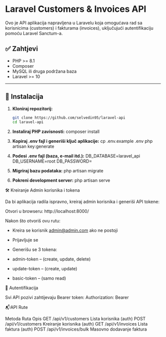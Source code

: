 # Laravel Customers & Invoices API

Ovo je API aplikacija napravljena u Laravelu koja omogućava rad sa korisnicima (customers) i fakturama (invoices), uključujući autentifikaciju pomoću Laravel Sanctum-a.

## ✅ Zahtjevi

-   PHP >= 8.1
-   Composer
-   MySQL ili druga podržana baza
-   Laravel >= 10

---

## 🚀 Instalacija

1. **Kloniraj repozitorij:**

    ```bash
    git clone https://github.com/selvedin95/laravel-api
    cd laravel-api

    ```

2. **Instaliraj PHP zavisnosti:**
   composer install

3. **Kopiraj .env fajl i generiši ključ aplikacije:**
   cp .env.example .env
   php artisan key:generate

4. **Podesi .env fajl (baza, e-mail itd.):**
   DB_DATABASE=laravel_api
   DB_USERNAME=root
   DB_PASSWORD=

5. **Migriraj bazu podataka:**
   php artisan migrate

6. **Pokreni development server:**
   php artisan serve


🛠 Kreiranje Admin korisnika i tokena

Da bi aplikacija radila ispravno, kreiraj admin korisnika i generiši API tokene:

Otvori u browseru:
http://localhost:8000/

Nakon što otvoriš ovu rutu:

- Kreira se korisnik admin@admin.com ako ne postoji

- Prijavljuje se

- Generišu se 3 tokena:

 - admin-token – (create, update, delete)

 - update-token – (create, update)

 - basic-token – (samo read)

🔐 Autentifikacija

Svi API pozivi zahtijevaju Bearer token:
Authorization: Bearer <your-token>

📬API Rute

Metoda                  Ruta                        Opis
GET                     /api/v1/customers           Lista korisnika (auth)
POST                    /api/v1/customers           Kreiranje korisnika (auth)
GET                     /api/v1/invoices            Lista faktura (auth)
POST                    /api/v1/invoices/bulk       Masovno dodavanje faktura
